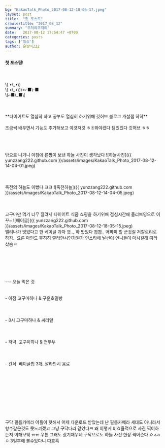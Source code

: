 ```yaml
---
bg: "KakaoTalk_Photo_2017-08-12-18-05-17.jpeg"
layout: post
title:  "첫 포스트"
crawlertitle: "2017_08_12"
summary: "주저리주저리"
date:   2017-08-12 17:54:47 +0700
categories: posts
tags: ['일상']
author: 윤짱이222
---
```


<h4> 첫 포스팅!</h4>
<br>
<br>
\( •\_•\) <br>
\( •\_•\)\>⌐■\-■ <br> 
\(⌐■\_■\) <br>
<br>
<br>
<br>
**다이어트도 열심히 하고 공부도 열심히 하기위해 깃허브 블로그 개설잼 히히**
<br>
<br>
조금씩 배우면서 기능도 추가해보고 이것저것 ㅎㅐ봐야겠다 잼있겠다 깃허브 ㅎㅎ 
<br>
<br>
<br>
<br>
<br>
밖으로 나가니 아침에 룐짱이 보낸 하늘 사진이 생각났다 
![하늘사진]({{ yunzzang222.github.com }}/assets/images/KakaoTalk_Photo_2017-08-12-14-04-01.jpeg)
<br>
<br>
<br>
<br>
죽전의 하늘도 이뻤다 크크
![죽전하늘]({{ yunzzang222.github.com }}/assets/images/KakaoTalk_Photo_2017-08-12-14-04-05.jpeg)
<br>
<br>
<br>
<br>
고구마만 먹기 너무 질려서 다이어트 식품 쇼핑을 하기위해 점심시간에 올리브영으로 이꾸~ 
![베이글]({{ yunzzang222.github.com }}/assets/images/KakaoTalk_Photo_2017-08-12-18-05-15.jpeg)
<br>
앨리나가 맛있다고 한 베이글 과자 겟..,
하 맛있다 쫩쫩..
어짜피 할 군것질 저칼로리로 하자.. 요론 마인드 후히히
깔라만시인가뭔가 인스타에 날씬이 언니들이 마시길래 따라샀슴ㅋ
<br>
<br>
<br>
<br>
<br>
<br>
<br> 
---
오늘 먹은 것 
<br>
<br>
<br>
- 아점
  고구마하나 & 구운호밀빵
<br>
<br>
<br>
<br>
- 3시
  고구마하나 & 씨리얼
<br>
<br>
<br>
<br>
- 저녁
  고구마하나 & 연두부
<br>
<br>
<br>
<br>
- 간식
  베이글칩 3개, 깔라만시 음료
<br>
<br>
<br>
<br>
<br>
<br>
<br>
<br>
<br>
<br>
<br>
구닥 필름카메라 어플이 핫해서 어제 다운로드 받았는데
난 필름카메라 세대도 아니라서 향수같은것도 못느끼겠고 그냥 구닥다리 같았다ㅋ
왜 이렇게 비효율적으로 사진 찍어하는지 이해모퉤 ㅠㅠ 무튼 그래도 샀기때무네
구닥으로도 하늘 사진 한장 찍어줏다 ㅇㅅaㅇ 3일후에 볼수있다니 따흐흑
